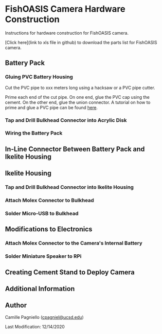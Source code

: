 # FishOASIS Camera Hardware Construction
Instructions for hardware construction for FishOASIS camera.

[Click here](link to xls file in github) to download the parts list for FishOASIS camera.

## Battery Pack

### Gluing PVC Battery Housing

Cut the PVC pipe to xxx meters long using a hacksaw or a PVC pipe cutter. 

Prime each end of the cut pipe. On one end, glue the PVC cap using the cement. On the other end, glue the union connector. A tutorial on how to prime and glue a PVC pipe can be found [here](https://www.youtube.com/watch?v=8kKVIoUhyYA&ab_channel=BenjaminSahlstrom).



### Tap and Drill Bulkhead Connector into Acrylic Disk

### Wiring the Battery Pack

## In-Line Connector Between Battery Pack and Ikelite Housing

## Ikelite Housing

### Tap and Drill Bulkhead Connector into Ikelite Housing

### Attach Molex Connector to Bulkhead

### Solder Micro-USB to Bulkhead 

## Modifications to Electronics

### Attach Molex Connector to the Camera's Internal Battery

### Solder Miniature Speaker to RPi

## Creating Cement Stand to Deploy Camera

## Additional Information

## Author
Camille Pagniello (cpagniel@ucsd.edu)

Last Modification: 12/14/2020
